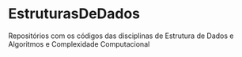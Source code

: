 # EstruturasDeDados
Repositórios com os códigos das disciplinas de Estrutura de Dados e Algoritmos e Complexidade Computacional
